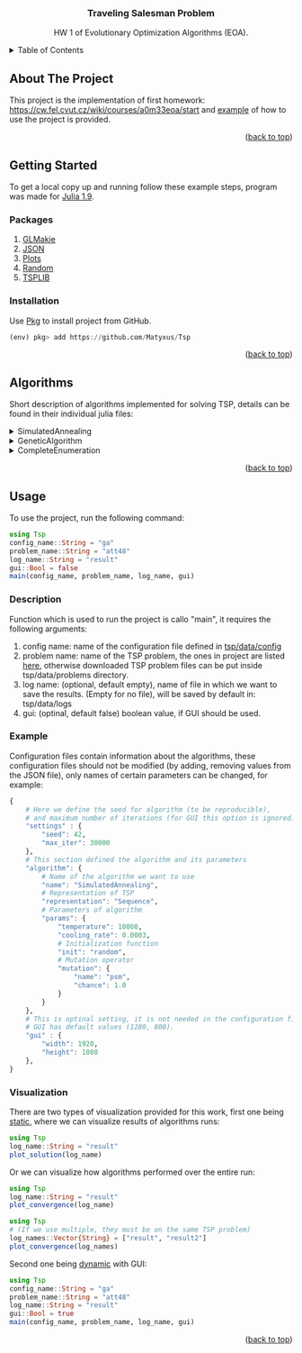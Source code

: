 <div id="top"></div>

<!-- PROJECT LOGO -->
<br />
<div align="center">
  <h3 align="center">Traveling Salesman Problem</h3>

  <p align="center">
    HW 1 of Evolutionary Optimization Algorithms (EOA).
  </p>
</div>

<!-- TABLE OF CONTENTS -->
<details>
  <summary>Table of Contents</summary>
  <ol>
    <li>
      <a href="#about-the-project">About The Project</a>
    </li>
    <li>
      <a href="#getting-started">Getting Started</a>
      <ul>
        <li><a href="#packages">Packages</a></li>
        <li><a href="#installation">Installation</a></li>
      </ul>
    </li>
   <li>
      <a href="#algorithms">Algorithms</a>
    </li>
    <li>
      <a href="#usage">Usage</a>
      <ul>
        <li><a href="#description">Description</a></li>
        <li><a href="#example">Example</a></li>
        <li><a href="#visualization">Visualization</a></li>
      </ul>
    </li>
  </ol>
</details>


<!-- ABOUT THE PROJECT -->
## About The Project

This project is the implementation of first homework: https://cw.fel.cvut.cz/wiki/courses/a0m33eoa/start and <a href="#example">example</a> of how to use the project
is provided.

<p align="right">(<a href="#top">back to top</a>)</p>

<!-- GETTING STARTED -->
## Getting Started

To get a local copy up and running follow these example steps,
program was made for [Julia 1.9](https://julialang.org/).

### Packages

1) [GLMakie](https://docs.makie.org/stable/)
2) [JSON](https://github.com/JuliaIO/JSON.jl)
3) [Plots](https://docs.juliaplots.org/latest/) 
4) [Random](https://docs.julialang.org/en/v1/stdlib/Random/) 
5) [TSPLIB](https://github.com/matago/TSPLIB.jl) 

### Installation

Use [Pkg](https://docs.julialang.org/en/v1/stdlib/Pkg/) to install project from GitHub.
```julia
(env) pkg> add https://github.com/Matyxus/Tsp
```
<p align="right">(<a href="#top">back to top</a>)</p>

<!-- Scenario -->
## Algorithms
Short description of algorithms implemented for solving TSP, details can be found
in their individual julia files:

<details>
  <summary>SimulatedAnnealing</summary>
  SimulatedAnnealing is probabilist local search algorithm, which starts by initializing solution. In the next steps it is randomly changed by one of the mutation operators. New solution is compared against the best one and based on
  probability it is replaced.
</details>

<details>
  <summary>GeneticAlgorithm</summary>
  Classical implementation of genetic algorithms, where we first initialize 
  the population by the given method, then use one of the crossover operators to
  generate new population. Afterwards one of the mutation operators is used to 
  randomly change individuals. Elitism is used to perserve the best solutions
  throughout the evolution of population.
</details>

<details>
  <summary>CompleteEnumeration</summary>
  CompleteEnumration is brute force solution, which generates all the permutations.
  As helping heurestic to reduce the search space distance of the best solution is
  kept, and compared at all steps when the permutation is being generated.
</details>

<p align="right">(<a href="#top">back to top</a>)</p>

<!-- USAGE EXAMPLES -->
## Usage
To use the project, run the following command:
```julia
using Tsp
config_name::String = "ga"
problem_name::String = "att48"
log_name::String = "result"
gui::Bool = false
main(config_name, problem_name, log_name, gui)
```

### Description
Function which is used to run the project is callo "main", it requires the following arguments:
1) config name: name of the configuration file defined in [tsp/data/config](https://github.com/Matyxus/Tsp/tree/main/data/config)
2) problem name: name of the TSP problem, the ones in project are listed [here](https://github.com/matago/TSPLIB.jl/tree/master/data/TSPLIB95/tsp), otherwise downloaded TSP problem files can be put inside tsp/data/problems directory.
3) log name: (optional, default empty), name of file in which we want to save the results. (Empty for no file), will be saved by default in: tsp/data/logs
4) gui: (optinal, default false) boolean value, if GUI should be used.

### Example
Configuration files contain information about the algorithms, these configuration files should not be modified (by adding, removing values from the JSON file), only names of certain parameters can be changed, for example:
```julia
{   
    # Here we define the seed for algorithm (to be reproducible),
    # and maximum number of iterations (for GUI this option is ignored)
    "settings" : {
        "seed": 42,
        "max_iter": 30000
    },
    # This section defined the algorithm and its parameters
    "algorithm": {
        # Name of the algorithm we want to use
        "name": "SimulatedAnnealing",
        # Representation of TSP
        "representation": "Sequence",
        # Parameters of algorithm
        "params": {
            "temperature": 10000,
            "cooling_rate": 0.0003,
            # Initialization function
            "init": "random",
            # Mutation operator
            "mutation": {
                "name": "psm",
                "chance": 1.0
            }
        }
    },
    # This is optinal setting, it is not needed in the configuration file,
    # GUI has default values (1280, 800).
    "gui" : {
        "width": 1920,
        "height": 1080
    },
}
```

### Visualization
There are two types of visualization provided for this work,
first one being [static](https://github.com/Matyxus/Tsp/blob/main/src/Vizualization.jl), where we can visualize results of algorithms runs:
```julia
using Tsp
log_name::String = "result"
plot_solution(log_name)
```
Or we can visualize how algorithms performed over the entire run: 
```julia
using Tsp
log_name::String = "result"
plot_convergence(log_name)

```

```julia
using Tsp
# (If we use multiple, they must be on the same TSP problem)
log_names::Vector{String} = ["result", "result2"]
plot_convergence(log_names)
```

Second one being [dynamic](https://github.com/Matyxus/Tsp/blob/main/src/Gui.jl)
with GUI:
```julia
using Tsp
config_name::String = "ga"
problem_name::String = "att48"
log_name::String = "result"
gui::Bool = true
main(config_name, problem_name, log_name, gui)
```

<p align="right">(<a href="#top">back to top</a>)</p>
